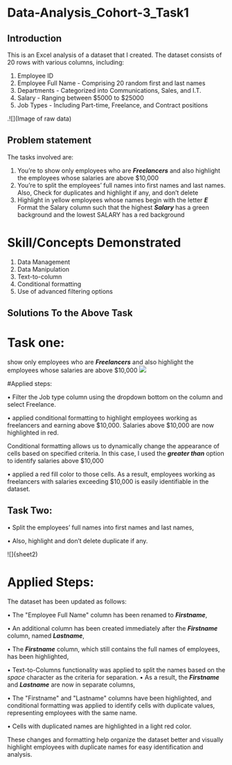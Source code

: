 # Data-Analysis_Cohort-3_Task1
## Introduction
This is an Excel analysis of a dataset that I created. The dataset consists of 20 rows with various columns, including:
1.	Employee ID
2.	Employee Full Name - Comprising 20 random first and last names
3.	Departments - Categorized into Communications, Sales, and I.T.
4.	Salary - Ranging between $5000 to $25000
5.	Job Types - Including Part-time, Freelance, and Contract positions

.![](Image of raw data)

## Problem statement
The tasks involved are:
1.	You’re to show only employees who are **_Freelancers_** and also highlight the employees whose salaries are above $10,000
2.	You’re to split the employees’ full names into first names and last names. Also, Check for duplicates and highlight if any, and don’t delete
3.	Highlight in yellow employees whose names begin with the letter **_E_** Format the Salary column such that the highest **_Salary_** has a green background and the lowest SALARY has a red background
   
# Skill/Concepts Demonstrated
1.	Data Management
2.	Data Manipulation
3.	Text-to-column
4.	Conditional formatting
5.	Use of advanced filtering options
   
## Solutions To the Above Task

# Task one: 
show only employees who are **_Freelancers_** and also highlight the employees whose salaries are above $10,000
![](Sheet_1)

#Applied steps:

•	Filter the Job type column using the dropdown bottom on the column and select Freelance. 

•	applied conditional formatting to highlight employees working as freelancers and earning above $10,000. Salaries above $10,000 are now highlighted in red.

Conditional formatting allows us to dynamically change the appearance of cells based on specified criteria. In this case, I used the **_greater than_** option to identify salaries above $10,000 

•	applied a red fill color to those cells. As a result, employees working as freelancers with salaries exceeding $10,000 is easily identifiable in the dataset.


## Task Two:
•	Split the employees’ full names into first names and last names,

•	Also, highlight and don’t delete duplicate if any.

![]{sheet2)

# Applied Steps:

The dataset has been updated as follows:

•	The "Employee Full Name" column has been renamed to **_Firstname_**,

•	 An additional column has been created immediately after the **_Firstname_** column, named **_Lastname_**,

•	The **_Firstname_** column, which still contains the full names of employees, has been highlighted,

•	Text-to-Columns functionality was applied to split the names based on the _space_ character as the criteria for separation.
•	 As a result, the **_Firstname_** and **_Lastname_** are now in separate columns,

•	The "Firstname" and "Lastname" columns have been highlighted, and conditional formatting was applied to identify cells with duplicate values, representing employees with the same name.

•	Cells with duplicated names are highlighted in a light red color.

These changes and formatting help organize the dataset better and visually highlight employees with duplicate names for easy identification and analysis.

